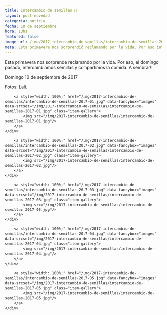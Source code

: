 ```yaml
---
title: Intercambio de semillas 🌱
layout: post-novedad
categoria: noticia
fecha: 10 de septiembre
hora: 13hs
featured: false
image_url: /img/2017-intercambio-de-semillas/intercambio-de-semillas-2017-01.jpg
meta: Esta primavera nos sorprendió reclamando por la vida. Por eso intercambiamos semillas y compartimos la comida.
---
```


Esta primavera nos sorprende reclamando por la vida. Por eso, el domingo pasado, intercambiamos semillas y compartimos la comida.
A sembrar!!

Domingo 10 de septiembre de 2017

Fotos: Lali.


<div style="position: relative;">
	<div class="gallery col-3">

		<a style="width: 100%;" href="/img/2017-intercambio-de-semillas/intercambio-de-semillas-2017-01.jpg" data-fancybox="images" data-srcset="/img/2017-intercambio-de-semillas/intercambio-de-semillas-2017-01.jpg" class="item-gallery">
			<img src="/img/2017-intercambio-de-semillas/intercambio-de-semillas-2017-01.jpg"/>
		</a>
	</div>
</div>

<div style="position: relative;">
	<div class="gallery col-3">

		<a style="width: 100%;" href="/img/2017-intercambio-de-semillas/intercambio-de-semillas-2017-02.jpg" data-fancybox="images" data-srcset="/img/2017-intercambio-de-semillas/intercambio-de-semillas-2017-02.jpg" class="item-gallery">
			<img src="/img/2017-intercambio-de-semillas/intercambio-de-semillas-2017-02.jpg"/>
		</a>
	</div>
</div>

<div style="position: relative;">
	<div class="gallery col-3">

		<a style="width: 100%;" href="/img/2017-intercambio-de-semillas/intercambio-de-semillas-2017-03.jpg" data-fancybox="images" data-srcset="/img/2017-intercambio-de-semillas/intercambio-de-semillas-2017-03.jpg" class="item-gallery">
			<img src="/img/2017-intercambio-de-semillas/intercambio-de-semillas-2017-03.jpg"/>
		</a>
	</div>
</div>

<div style="position: relative;">
	<div class="gallery col-3">

		<a style="width: 100%;" href="/img/2017-intercambio-de-semillas/intercambio-de-semillas-2017-04.jpg" data-fancybox="images" data-srcset="/img/2017-intercambio-de-semillas/intercambio-de-semillas-2017-04.jpg" class="item-gallery">
			<img src="/img/2017-intercambio-de-semillas/intercambio-de-semillas-2017-04.jpg"/>
		</a>
	</div>
</div>

<div style="position: relative;">
	<div class="gallery col-3">

		<a style="width: 100%;" href="/img/2017-intercambio-de-semillas/intercambio-de-semillas-2017-05.jpg" data-fancybox="images" data-srcset="/img/2017-intercambio-de-semillas/intercambio-de-semillas-2017-05.jpg" class="item-gallery">
			<img src="/img/2017-intercambio-de-semillas/intercambio-de-semillas-2017-05.jpg"/>
		</a>
	</div>
</div>